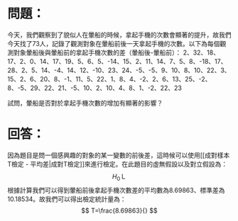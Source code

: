 # 問題：
今天，我們觀察到了貌似人在暈船的時候，拿起手機的次數會顯著的提升，故我們今天找了73人，記錄了觀測對象在暈船前後一天拿起手機的次數。以下為每個觀測對象暈船後與暈船前的拿起手機次數的差（暈船後-暈船前）：
2、32、18、17、2、0、14、17、19、5、6、5、-14、15、2、11、14、7、5、8、-18、17、28、2、5、14、-4、14、12、-10、23、24、-5、-5、9、10、8、10、22、3、15、2、6、20、8、-1、11、5、22、1、8、4、-2、2、6、13、25、-2、8、-5、29、22、21、-5、10、2、10、4、8、1、-2、22、23

試問，暈船是否對於拿起手機次數的增加有顯著的影響？
# 回答：
因為題目是問一個感興趣的對象的某一變數的前後差，這時候可以使用[[成對樣本T檢定 - 平均差|成對T檢定]]來進行檢定。在此題目的虛無假設以及對立假設為：
$$
H_0\text{Ｌ}
$$
根據計算我們可以得到暈船前後拿起手機次數差的平均數為8.69863、標準差為10.18534。故我們可以得出檢定統計量為：
$$
T=\frac{8.69863}{}
$$